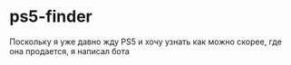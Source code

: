 # ps5-finder
Поскольку я уже давно жду PS5 и хочу узнать как можно скорее, где она продается, я написал бота
